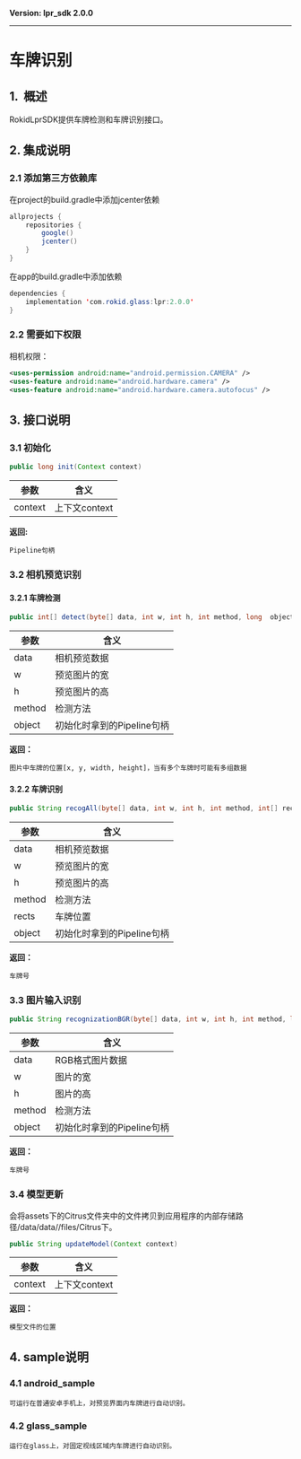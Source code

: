 **Version: lpr_sdk 2.0.0**

***

# 车牌识别
## 1.  概述

RokidLprSDK提供车牌检测和车牌识别接口。

## 2. 集成说明

### 2.1 添加第三方依赖库
在project的build.gradle中添加jcenter依赖

```java
allprojects {
    repositories {
        google()
        jcenter()
    }
}
```

在app的build.gradle中添加依赖

```java
dependencies {
    implementation 'com.rokid.glass:lpr:2.0.0'
}
```

### 2.2 需要如下权限

相机权限：

```xml
<uses-permission android:name="android.permission.CAMERA" />
<uses-feature android:name="android.hardware.camera" />
<uses-feature android:name="android.hardware.camera.autofocus" />
```

## 3. 接口说明

### 3.1 初始化

```java
public long init(Context context)
```

参数|含义
------|---------
context | 上下文context

**返回:**  

`Pipeline句柄`

### 3.2 相机预览识别

#### 3.2.1 车牌检测

```java
public int[] detect(byte[] data, int w, int h, int method, long  object)
```

参数|含义
------|---------
data | 相机预览数据
w | 预览图片的宽
h | 预览图片的高
method | 检测方法
object | 初始化时拿到的Pipeline句柄

**返回：**

`图片中车牌的位置[x, y, width, height]，当有多个车牌时可能有多组数据`

#### 3.2.2 车牌识别

```java
public String recogAll(byte[] data, int w, int h, int method, int[] rects, long  object)
```

参数|含义
------|---------
data | 相机预览数据
w | 预览图片的宽
h | 预览图片的高
method | 检测方法
rects | 车牌位置
object | 初始化时拿到的Pipeline句柄

**返回：**

`车牌号`

### 3.3 图片输入识别

```java
public String recognizationBGR(byte[] data, int w, int h, int method, long  object)
```

参数|含义
------|---------
data | RGB格式图片数据
w | 图片的宽
h | 图片的高
method | 检测方法
object | 初始化时拿到的Pipeline句柄

**返回：**

`车牌号`

### 3.4 模型更新

会将assets下的Citrus文件夹中的文件拷贝到应用程序的内部存储路径/data/data/<application package>/files/Citrus下。

```java
public String updateModel(Context context)
```

参数|含义
------|---------
context | 上下文context


**返回：**

`模型文件的位置`

## 4. sample说明

### 4.1 android_sample

	可运行在普通安卓手机上，对预览界面内车牌进行自动识别。

### 4.2 glass_sample

	运行在glass上，对固定视线区域内车牌进行自动识别。

	
